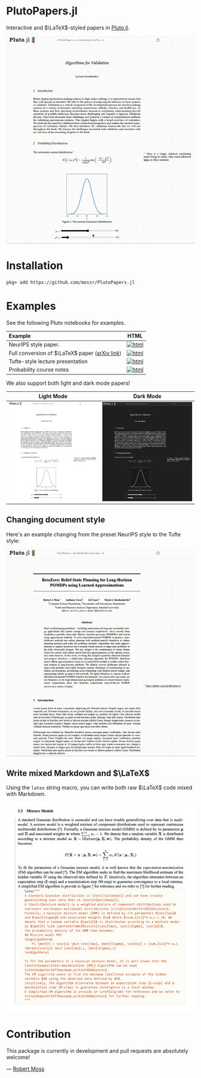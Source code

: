 # PlutoPapers.jl

Interactive and $\LaTeX$-styled papers in [Pluto.jl](https://github.com/fonsp/Pluto.jl).

<p align="center">
    <img src="./media/tufte.gif">
</p>

# Installation
```julia-repl
pkg> add https://github.com/mossr/PlutoPapers.jl
```

# Examples

See the following Pluto notebooks for examples.

Example | HTML
:------ | :--:
NeurIPS style paper. | [![html](https://img.shields.io/badge/static%20html-NeurIPS-0072B2)](https://mossr.github.io/PlutoPapers.jl/html/neurips.html)
Full conversion of $\LaTeX$ paper ([arXiv link](https://arxiv.org/pdf/2009.09043)) | [![html](https://img.shields.io/badge/static%20html-LaTeX-0072B2)](https://mossr.github.io/PlutoPapers.jl/html/cem.html)
Tufte-style lecture presentation | [![html](https://img.shields.io/badge/static%20html-Tufte-0072B2)](https://mossr.github.io/PlutoPapers.jl/html/tufte.html)
Probability course notes | [![html](https://img.shields.io/badge/static%20html-CS109-0072B2)](https://mossr.github.io/PlutoPapers.jl/html/cs109.html)

We also support both light and dark mode papers!

Light Mode | Dark Mode
:---------------:|:----:
<kbd> <a href="./media/tufte-light.png"><img src="./media/tufte-light.png"></a> </kbd> | <kbd> <a href="./media/tufte-dark.png"><img src="./media/tufte-dark.png"></a> </kbd>


## Changing document style
Here's an example changing from the preset NeurIPS style to the Tufte style:

<p align="center">
    <img src="./media/neurips.gif">
</p>

## Write mixed Markdown and $\LaTeX$

Using the `latex` string macro, you can write both raw $\LaTeX$ code mixed with Markdown.

<p align="center">
    <a href="./media/latex-macro.png"><img src="./media/latex-macro.png"></a>
</p>

# Contribution

This package is currently in development and pull requests are absolutely welcome!

— [Robert Moss](https://github.com/mossr)